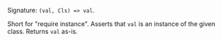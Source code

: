 Signature: `(val, Cls) => val`.

Short for "require instance". Asserts that `val` is an instance of the given class. Returns `val` as-is.
